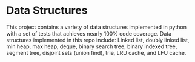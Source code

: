 # Data Structures
This project contains a variety of data structures implemented in python with a set of tests that achieves nearly 100% code coverage. Data structures implemented in this repo include: Linked list, doubly linked list, min heap, max heap, deque, binary search tree, binary indexed tree, segment tree, disjoint sets (union find), trie, LRU cache, and LFU cache.